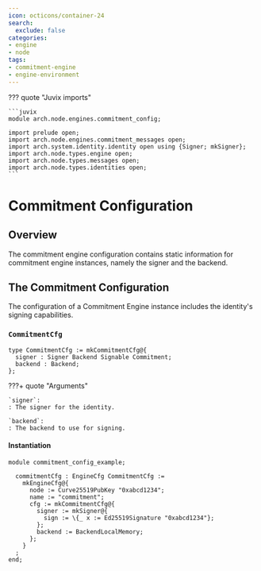 ```yaml
---
icon: octicons/container-24
search:
  exclude: false
categories:
- engine
- node
tags:
- commitment-engine
- engine-environment
---
```


??? quote "Juvix imports"

    ```juvix
    module arch.node.engines.commitment_config;

    import prelude open;
    import arch.node.engines.commitment_messages open;
    import arch.system.identity.identity open using {Signer; mkSigner};
    import arch.node.types.engine open;
    import arch.node.types.messages open;
    import arch.node.types.identities open;
    ```

# Commitment Configuration

## Overview

The commitment engine configuration contains static information for commitment engine instances, namely the signer and the backend.

## The Commitment Configuration

The configuration of a Commitment Engine instance includes the identity's signing capabilities.

### `CommitmentCfg`

<!-- --8<-- [start:CommitmentCfg] -->
```juvix
type CommitmentCfg := mkCommitmentCfg@{
  signer : Signer Backend Signable Commitment;
  backend : Backend;
};
```
<!-- --8<-- [end:CommitmentCfg] -->

???+ quote "Arguments"

    `signer`:
    : The signer for the identity.

    `backend`:
    : The backend to use for signing.

#### Instantiation

<!-- --8<-- [start:commitmentCfg] -->
```juvix extract-module-statements
module commitment_config_example;

  commitmentCfg : EngineCfg CommitmentCfg :=
    mkEngineCfg@{
      node := Curve25519PubKey "0xabcd1234";
      name := "commitment";
      cfg := mkCommitmentCfg@{
        signer := mkSigner@{
          sign := \{_ x := Ed25519Signature "0xabcd1234"};
        };
        backend := BackendLocalMemory;
      };
    }
  ;
end;
```
<!-- --8<-- [end:commitmentCfg] -->
